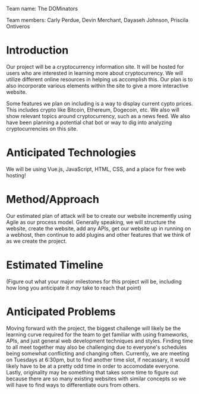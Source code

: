Team name: The DOMinators

Team members: Carly Perdue, Devin Merchant, Dayaseh Johnson, Priscila Ontiveros

# Introduction

Our project will be a cryptocurrency information site. It will be hosted for users who are interested in learning more about cryptocurrency. We will utilize different online resources in helping us accomplish this. Our plan is to also incorporate various elements within the site to give a more interactive website.

Some features we plan on including is a way to display current cypto prices. This includes crypto like Bitcoin, Ethereum, Dogecoin, etc. We also will show relevant topics around cryptocurrency, such as a news feed. We also have been planning a potential chat bot or way to dig into analyzing cryptocurrencies on this site.

# Anticipated Technologies

We will be using Vue.js, JavaScript, HTML, CSS, and a place for free web hosting! 

# Method/Approach

Our estimated plan of attack will be to create our website incremently using Agile as our process model. Generally speaking, we will structure the website, create the website, add any APIs, get our website up in running on a webhost, then continue to add plugins and other features that we think of as we create the project. 

# Estimated Timeline

(Figure out what your major milestones for this project will be, including how long you anticipate it *may* take to reach that point)

# Anticipated Problems

Moving forward with the project, the biggest challenge will likely be the learning curve required for the team to get familiar with using frameworks, APIs, and just general web development techniques and styles. Finding time to all meet together may also be challenging due to everyone's schedules being somewhat conflicting and changing often. Currently, we are meeting on Tuesdays at 6:30pm, but to find another time slot, if necassary, it would likely have to be at a pretty odd time in order to accomodate everyone. Lastly, originality may be something that takes some time to figure out because there are so many existing websites with similar concepts so we will have to find ways to differentiate ours from others.
